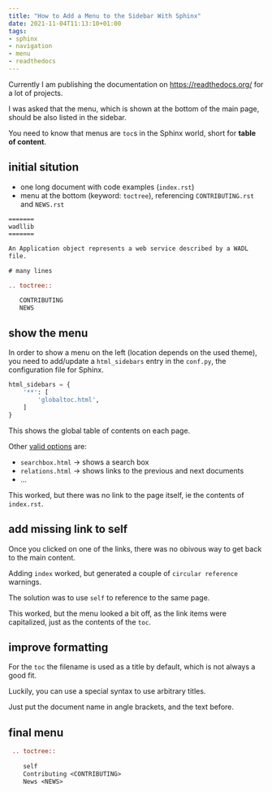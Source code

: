 ```yaml
---
title: "How to Add a Menu to the Sidebar With Sphinx"
date: 2021-11-04T11:13:10+01:00
tags:
- sphinx
- navigation
- menu
- readthedocs
---
```


Currently I am publishing the documentation on https://readthedocs.org/ for a lot of projects.

I was asked that the menu,
which is shown at the bottom of the main page,
should be also listed in the sidebar.

You need to know that menus are `toc`s in the Sphinx world,
short for **table of content**.

## initial sitution

- one long document with code examples (`index.rst`)
- menu at the bottom (keyword: `toctree`), referencing `CONTRIBUTING.rst` and `NEWS.rst`

```rst
=======
wadllib
=======

An Application object represents a web service described by a WADL
file.

# many lines

.. toctree::

   CONTRIBUTING
   NEWS
```

## show the menu

In order to show a menu on the left (location depends on the used theme),
you need to add/update a `html_sidebars` entry in the `conf.py`,
the configuration file for Sphinx.

```python
html_sidebars = {
    '**': [
        'globaltoc.html',
    ]
}
```

This shows the global table of contents on each page.

Other [valid options](https://www.sphinx-doc.org/en/master/usage/configuration.html#confval-html_sidebars) are:
- `searchbox.html` -> shows a search box
- `relations.html` -> shows links to the previous and next documents
- ...

This worked, but there was no link to the page itself, ie the contents of `index.rst`.

## add missing link to self

Once you clicked on one of the links,
there was no obivous way to get back to the main content.

Adding `index` worked,
but generated a couple of `circular reference` warnings.

The solution was to use `self` to reference to the same page.

This worked, but the menu looked a bit off,
as the link items were capitalized,
just as the contents of the `toc`.

## improve formatting

For the `toc` the filename is used as a title by default,
which is not always a good fit.

Luckily, you can use a special syntax to use arbitrary titles.

Just put the document name in angle brackets, and the text before.


## final menu

```rst
 .. toctree::
 
    self
    Contributing <CONTRIBUTING>
    News <NEWS>
```
